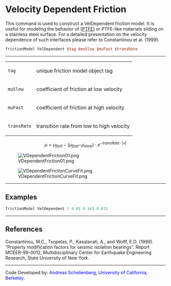 # Velocity Dependent Friction

This command is used to construct a VelDependent friction model. It is useful for modeling the behavior of [<a href="http://en.wikipedia.org/wiki/Polytetrafluoroethylene%22PTFE">PTFE</a>]
or PTFE-like materials sliding on a stainless steel surface. 
For a detailed presentation on the velocity dependence of such interfaces
please refer to Constantinou et al. (1999).

```tcl
frictionModel VelDependent $tag $muSlow $muFast $transRate
```

<hr />
<table>
<tbody>
<tr class="odd">
<td><code class="parameter-table-variable">tag</code></td>
<td><p>unique friction model object tag</p></td>
</tr>
<tr class="even">
<td><code class="parameter-table-variable">muSlow</code></td>
<td><p>coefficient of friction at low velocity</p></td>
</tr>
<tr class="odd">
<td><code class="parameter-table-variable">muFast</code></td>
<td><p>coefficient of friction at high velocity</p></td>
</tr>
<tr class="even">
<td><code class="parameter-table-variable">transRate</code></td>
<td><p>transition rate from low to high velocity</p></td>
</tr>
</tbody>
</table>

<span
class="math display"><em>μ</em> = <em>μ</em><sub><em>f</em><em>a</em><em>s</em><em>t</em></sub> − (<em>μ</em><sub><em>f</em><em>a</em><em>s</em><em>t</em></sub>−<em>μ</em><sub><em>s</em><em>l</em><em>o</em><em>w</em></sub>) ⋅ <em>e</em><sup>−<em>t</em><em>r</em><em>a</em><em>n</em><em>s</em><em>R</em><em>a</em><em>t</em><em>e</em> ⋅ |<em>v</em>|</sup></span>

<figure>
<img src="/_static/wiki/VDependentFriction01.png" title="VDependentFriction01.png"
alt="VDependentFriction01.png" />
<figcaption aria-hidden="true">VDependentFriction01.png</figcaption>
</figure>
<figure>
<img src="/_static/wiki/VDependentFrictionCurveFit.png"
title="VDependentFrictionCurveFit.png"
alt="VDependentFrictionCurveFit.png" />
<figcaption
aria-hidden="true">VDependentFrictionCurveFit.png</figcaption>
</figure>
<hr />

## Examples

```Tcl
frictionModel VelDependent 1 0.05 0.163 0.615
```

<hr />

## References

<p>Constantinou, M.C., Tsopelas, P., Kasalanati, A., and Wolff, E.D.
(1999). “Property modification factors for seismic isolation bearings”.
Report MCEER-99-0012, Multidisciplinary Center for Earthquake
Engineering Research, State University of New York.</p>

<hr />

<p>Code Developed by: <span style="color:blue"> Andreas
Schellenberg, University of California, Berkeley. </span></p>
